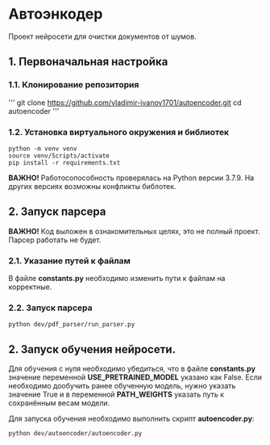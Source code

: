 # Автоэнкодер

Проект нейросети для очистки документов от шумов.

## 1. Первоначальная настройка

### 1.1. Клонирование репозитория
'''
git clone https://github.com/vladimir-ivanov1701/autoencoder.git
cd autoencoder
'''

### 1.2. Установка виртуального окружения и библиотек
```
python -m venv venv
source venv/Scripts/activate
pip install -r requirements.txt
```

**ВАЖНО!** Работосопособность проверялась на Python версии 3.7.9. На других версиях возможны конфликты библотек.

## 2. Запуск парсера
**ВАЖНО!** Код выложен в ознакомительных целях, это не полный проект. Парсер работать не будет.

### 2.1. Указание путей к файлам
В файле **constants.py** необходимо изменить пути к файлам на корректные.

### 2.2. Запуск парсера
```
python dev/pdf_parser/run_parser.py
```

## 2. Запуск обучения нейросети.

Для обучения с нуля необходимо убедиться, что в файле **constants.py** значение переменной **USE_PRETRAINED_MODEL** указано как False. Если необходимо дообучить ранее обученную модель, нужно указать значение True и в переменной **PATH_WEIGHTS** указать путь к сохранённым весам модели.

Для запуска обучения необходимо выполнить скрипт **autoencoder.py**:
```
python dev/autoencoder/autoencoder.py
```
